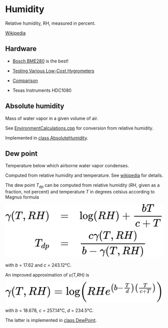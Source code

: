 # Humidity

Relative humidity, RH, measured in percent. 

[Wikipedia](https://en.wikipedia.org/wiki/Humidity)


## Hardware

- [Bosch BME280](../chips/bme280.md) is the best!

- [Testing Various Low-Cost Hygrometers](https://www.kandrsmith.org/RJS/Misc/hygrometers.html)

- [Comparison](https://www.kandrsmith.org/RJS/Misc/Hygrometers/calib_many.html)

- Texas Instruments HDC1080


## Absolute humidity

Mass of water vapor in a given volume of air.

See [EnvironmentCalculations.cpp](https://github.com/finitespace/BME280/blob/master/src/EnvironmentCalculations.cpp) for conversion from relative humidity.

Implemented in [class AbsoluteHumidity](../../src/AbsoluteHumidity.h).


## Dew point

Temperature below which airborne water vapor condenses.

Computed from relative humidity and temperature. See
[wikipedia](https://en.wikipedia.org/wiki/Dew_point)
for details.

The dew point *T<sub>dp</sub>* can be computed
from relative humidity (*RH*, given as a fraction, not percent) and temperature *T* in degrees celsius according to Magnus formula

![Magnus](images/magnus-formula.svg)

with *b* = 17.62 and *c* = 243.12°C.

An improved approximation of *&gamma;(T,RH)* is

![Magnus Arden Buck](images/magnus-arden-buck.svg)

with *b* = 18.678, *c* = 257.14°C, *d* = 234.5°C.

The latter is implemented in [class DewPoint](../../src/DewPoint.h).
